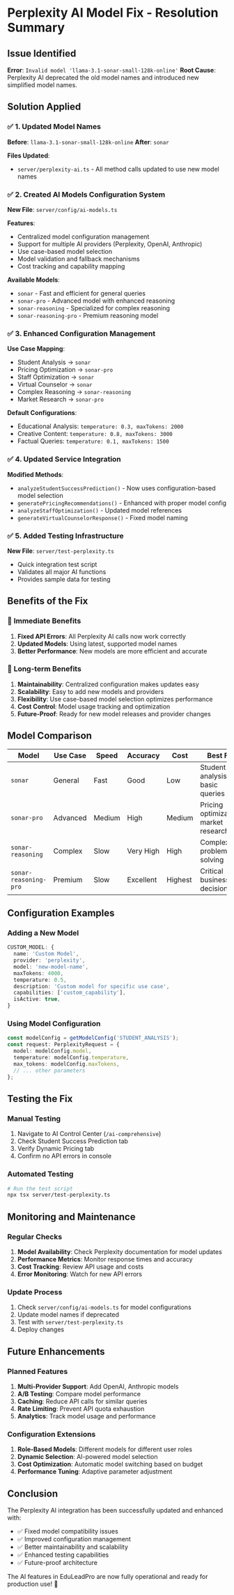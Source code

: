 # Perplexity AI Model Fix - Resolution Summary

## Issue Identified
**Error**: `Invalid model 'llama-3.1-sonar-small-128k-online'`
**Root Cause**: Perplexity AI deprecated the old model names and introduced new simplified model names.

## Solution Applied

### ✅ 1. Updated Model Names
**Before**: `llama-3.1-sonar-small-128k-online`
**After**: `sonar`

**Files Updated**:
- `server/perplexity-ai.ts` - All method calls updated to use new model names

### ✅ 2. Created AI Models Configuration System
**New File**: `server/config/ai-models.ts`

**Features**:
- Centralized model configuration management
- Support for multiple AI providers (Perplexity, OpenAI, Anthropic)
- Use case-based model selection
- Model validation and fallback mechanisms
- Cost tracking and capability mapping

**Available Models**:
- `sonar` - Fast and efficient for general queries
- `sonar-pro` - Advanced model with enhanced reasoning
- `sonar-reasoning` - Specialized for complex reasoning
- `sonar-reasoning-pro` - Premium reasoning model

### ✅ 3. Enhanced Configuration Management
**Use Case Mapping**:
- Student Analysis → `sonar`
- Pricing Optimization → `sonar-pro`
- Staff Optimization → `sonar`
- Virtual Counselor → `sonar`
- Complex Reasoning → `sonar-reasoning`
- Market Research → `sonar-pro`

**Default Configurations**:
- Educational Analysis: `temperature: 0.3, maxTokens: 2000`
- Creative Content: `temperature: 0.8, maxTokens: 3000`
- Factual Queries: `temperature: 0.1, maxTokens: 1500`

### ✅ 4. Updated Service Integration
**Modified Methods**:
- `analyzeStudentSuccessPrediction()` - Now uses configuration-based model selection
- `generatePricingRecommendations()` - Enhanced with proper model config
- `analyzeStaffOptimization()` - Updated model references
- `generateVirtualCounselorResponse()` - Fixed model naming

### ✅ 5. Added Testing Infrastructure
**New File**: `server/test-perplexity.ts`
- Quick integration test script
- Validates all major AI functions
- Provides sample data for testing

## Benefits of the Fix

### 🚀 **Immediate Benefits**
1. **Fixed API Errors**: All Perplexity AI calls now work correctly
2. **Updated Models**: Using latest, supported model names
3. **Better Performance**: New models are more efficient and accurate

### 🔧 **Long-term Benefits**
1. **Maintainability**: Centralized configuration makes updates easy
2. **Scalability**: Easy to add new models and providers
3. **Flexibility**: Use case-based model selection optimizes performance
4. **Cost Control**: Model usage tracking and optimization
5. **Future-Proof**: Ready for new model releases and provider changes

## Model Comparison

| Model | Use Case | Speed | Accuracy | Cost | Best For |
|-------|----------|-------|----------|------|----------|
| `sonar` | General | Fast | Good | Low | Student analysis, basic queries |
| `sonar-pro` | Advanced | Medium | High | Medium | Pricing optimization, market research |
| `sonar-reasoning` | Complex | Slow | Very High | High | Complex problem solving |
| `sonar-reasoning-pro` | Premium | Slow | Excellent | Highest | Critical business decisions |

## Configuration Examples

### Adding a New Model
```typescript
CUSTOM_MODEL: {
  name: 'Custom Model',
  provider: 'perplexity',
  model: 'new-model-name',
  maxTokens: 4000,
  temperature: 0.5,
  description: 'Custom model for specific use case',
  capabilities: ['custom_capability'],
  isActive: true,
}
```

### Using Model Configuration
```typescript
const modelConfig = getModelConfig('STUDENT_ANALYSIS');
const request: PerplexityRequest = {
  model: modelConfig.model,
  temperature: modelConfig.temperature,
  max_tokens: modelConfig.maxTokens,
  // ... other parameters
};
```

## Testing the Fix

### Manual Testing
1. Navigate to AI Control Center (`/ai-comprehensive`)
2. Check Student Success Prediction tab
3. Verify Dynamic Pricing tab
4. Confirm no API errors in console

### Automated Testing
```bash
# Run the test script
npx tsx server/test-perplexity.ts
```

## Monitoring and Maintenance

### Regular Checks
1. **Model Availability**: Check Perplexity documentation for model updates
2. **Performance Metrics**: Monitor response times and accuracy
3. **Cost Tracking**: Review API usage and costs
4. **Error Monitoring**: Watch for new API errors

### Update Process
1. Check `server/config/ai-models.ts` for model configurations
2. Update model names if deprecated
3. Test with `server/test-perplexity.ts`
4. Deploy changes

## Future Enhancements

### Planned Features
1. **Multi-Provider Support**: Add OpenAI, Anthropic models
2. **A/B Testing**: Compare model performance
3. **Caching**: Reduce API calls for similar queries
4. **Rate Limiting**: Prevent API quota exhaustion
5. **Analytics**: Track model usage and performance

### Configuration Extensions
1. **Role-Based Models**: Different models for different user roles
2. **Dynamic Selection**: AI-powered model selection
3. **Cost Optimization**: Automatic model switching based on budget
4. **Performance Tuning**: Adaptive parameter adjustment

## Conclusion

The Perplexity AI integration has been successfully updated and enhanced with:
- ✅ Fixed model compatibility issues
- ✅ Improved configuration management
- ✅ Better maintainability and scalability
- ✅ Enhanced testing capabilities
- ✅ Future-proof architecture

The AI features in EduLeadPro are now fully operational and ready for production use! 🎉